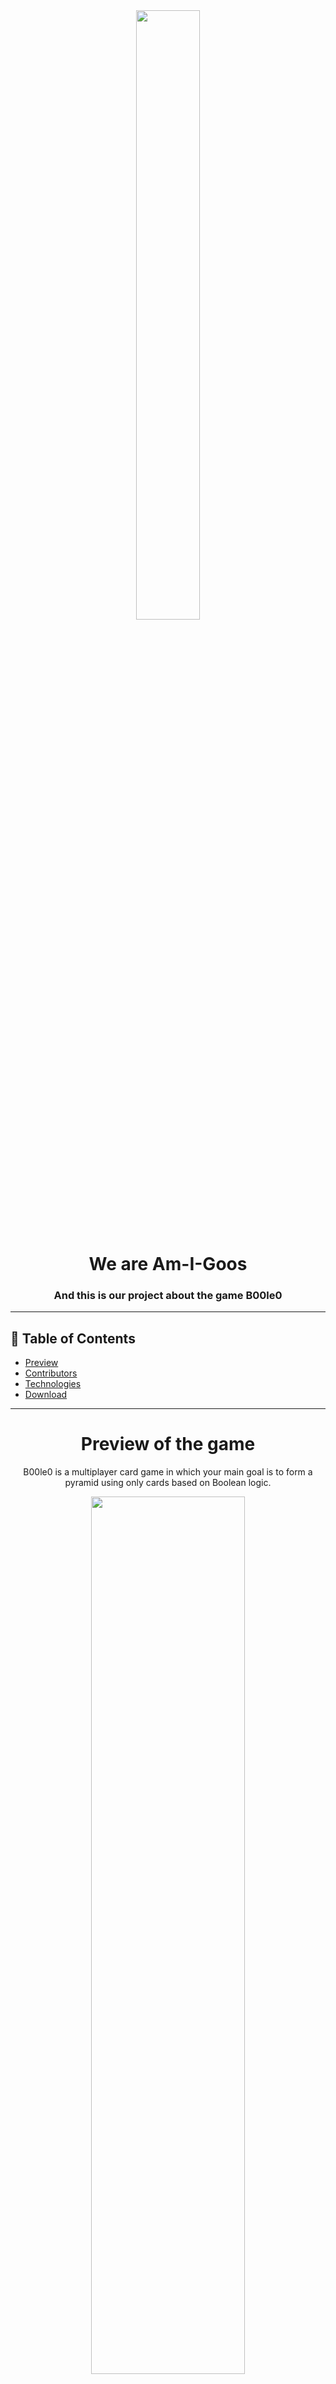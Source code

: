 <br>
<br>
<p align="center">
  <img align="center" src="https://user-images.githubusercontent.com/85336778/168472705-54d7de42-94d0-40bf-a512-d5f6f15cd134.png" height="50%" width = "45%">
</p>

<h1 align="center">We are Am-I-Goos</h1>
<h3 align="center">And this is our project about the game B00le0</h3>

---

## 📝 Table of Contents

+ [Preview](#Preview)
+ [Contributors](#Contributors)
+ [Technologies](#used-technologies)
+ [Download](#Download)

---

<h1 align="center"> Preview of the game</h1> <a name = "preview"></a>

<p align = "center" font-size="40">B00le0 is a multiplayer card game in which your main goal is to form a pyramid using only cards based on Boolean logic.</p>
<p align="center">
  <img src = "https://user-images.githubusercontent.com/85336778/168487225-2afd4e6e-0e8e-42f3-8f21-2096d7619da6.png" height="60%" width = "70%">
 </p>

---

# Contributors

><a href = "https://github.com/AIKostov20"> Aleksander Kostov</a> - Scrum Trainer

><a href = "https://github.com/YYTodorov20"> Yoan Todorov</a>  - Back-End Developer

><a href = "https://github.com/NVDespotov20"> Nikolay Despotov</a>  - Back-End Developer

><a href = "https://github.com/APPetrova"> Alexandra Petrova</a> - QA/Designer
<br>

---

# Used technologies
- <img src="https://user-images.githubusercontent.com/85336778/168471335-47e2d66a-c812-4b33-a43c-08e9e7076ac4.png" width=30>  Visual studio (For the code)
- <img src="https://user-images.githubusercontent.com/85336778/168491597-5ece5e98-8c3a-447d-8fad-a90c1547cd0b.png" width=25> SFML (For the code)
- <img src= "https://user-images.githubusercontent.com/85336778/168470318-38113484-53ab-4b78-af06-6231e9db2483.png" width="25"> MediBang Paint (For the design)
- <img src="https://media.discordapp.net/attachments/815253581149896790/818133539903111188/Microsoft_Word_logo.png" width="25">  Word (For the documentation)
-  <img src="https://media.discordapp.net/attachments/815253581149896790/818136011359518780/kisspng-microsoft-powerpoint-computer-software-microsoft-o-5b3b3927c75c49.3318087715306079118166-rem.png" width="25"> PowerPoint (For the presentation)
-  <img src="https://user-images.githubusercontent.com/85336778/168471426-b94f8411-4b50-4d9c-9bb0-f256e96701a9.png" width="25"> Excel (For the QA documentation)
-  <img src="https://user-images.githubusercontent.com/85336778/168491891-78a91df4-65fb-46ad-a71e-732994d15a24.png" width="25"> Discord (For communication)

---

# 📥Download

<p>To download our project on your machine you just need to clone it. This can be done by pasting this text in your command prompt:</p>

<pre>git clone https://github.com/AIKostov20/LogicGame2022.git</pre>

<p>Or you can download the .zip file from the repository. Go into the "Source" folder and then click the LogicGame.sln file.</p>